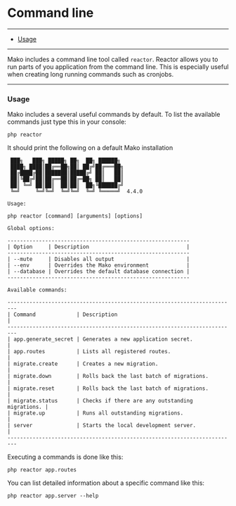# Command line

--------------------------------------------------------

* [Usage](#usage)

--------------------------------------------------------

Mako includes a command line tool called ```reactor```. Reactor allows you to run parts of you application from the command line. This is especially useful when creating long running commands such as cronjobs.

--------------------------------------------------------

<a id="usage"></a>

### Usage

Mako includes a several useful commands by default. To list the available commands just type this in your console:

	php reactor

It should print the following on a default Mako installation

	
	 ███╗   ███╗ █████╗ ██╗  ██╗ ██████╗ 
	 ████╗ ████║██╔══██╗██║ ██╔╝██╔═══██╗
	 ██╔████╔██║███████║█████╔╝ ██║   ██║
	 ██║╚██╔╝██║██╔══██║██╔═██╗ ██║   ██║
	 ██║ ╚═╝ ██║██║  ██║██║  ██╗╚██████╔╝
	 ╚═╝     ╚═╝╚═╝  ╚═╝╚═╝  ╚═╝ ╚═════╝  4.4.0

	Usage:

	php reactor [command] [arguments] [options]

	Global options:

	----------------------------------------------------------
	| Option     | Description                               |
	----------------------------------------------------------
	| --mute     | Disables all output                       |
	| --env      | Overrides the Mako environment            |
	| --database | Overrides the default database connection |
	----------------------------------------------------------

	Available commands:

	-------------------------------------------------------------------------
	| Command             | Description                                     |
	-------------------------------------------------------------------------
	| app.generate_secret | Generates a new application secret.             |
	| app.routes          | Lists all registered routes.                    |
	| migrate.create      | Creates a new migration.                        |
	| migrate.down        | Rolls back the last batch of migrations.        |
	| migrate.reset       | Rolls back the last batch of migrations.        |
	| migrate.status      | Checks if there are any outstanding migrations. |
	| migrate.up          | Runs all outstanding migrations.                |
	| server              | Starts the local development server.            |
	-------------------------------------------------------------------------

Executing a commands is done like this:

	php reactor app.routes

You can list detailed information about a specific command like this:

	php reactor app.server --help